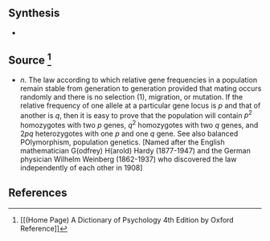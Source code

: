 ## Synthesis
- 
## Source [^1]
- $n$. The law according to which relative gene frequencies in a population remain stable from generation to generation provided that mating occurs randomly and there is no selection (1), migration, or mutation. If the relative frequency of one allele at a particular gene locus is $p$ and that of another is $q$, then it is easy to prove that the population will contain $p^{2}$ homozygotes with two $p$ genes, $q^{2}$ homozygotes with two $q$ genes, and $2 p q$ heterozygotes with one $p$ and one $q$ gene. See also balanced POlymorphism, population genetics. \[Named after the English mathematician G(odfrey) H(arold) Hardy (1877-1947) and the German physician Wilhelm Weinberg (1862-1937) who discovered the law independently of each other in 1908]
## References

[^1]: [[(Home Page) A Dictionary of Psychology 4th Edition by Oxford Reference]]